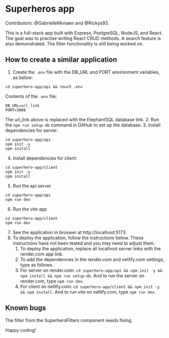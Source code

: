 # Superheros app

Contributors: @GabrielleMonaen and @Rickys93.

This is a full-stack app built with Express, PostgreSQL, NodeJS, and React.
The goal was to practise writing React CRUD methods. A search feature is also demonstrated. The filter functionality is still being worked on.

## How to create a similar application

1. Create the `.env` file with the DB_URL and PORT environment variables, as below:
```
cd superhero-app/api && touch .env
```
Contents of the `.env` file:
```
DB_URL=url_link
PORT=3000
```
The url_link above is replaced with the ElephantSQL database link.
2. Run the `npm run setup-db` command in GitHub to set up the database.
3. Install dependencies for server:
```
cd superhero-app/api
npm init -y
npm install
```
4. Install dependencies for client:
```
cd superhero-app/client
npm init -y
npm install
```
5. Run the api server
```
cd superhero-app/api
npm run dev
```
6. Run the vite app
```
cd superhero-app/client
npm run dev
```
7. See the application in broswer at http://localhost:5173.
8. To deploy the application, follow the instructions below. These instructions have not been tested and you may need to adjust them.
    1. To deploy the application, replace all localhost server links with the render.com app link. 
    2. To add the dependencies in the render.com and netlify.com settings, type as follows.
    3. For server on render.com: `cd superhero-app/api && npm init -y && npm install && npm run setup-db`. And to run the server on render.com, type `npm run dev`.
    4. For client on netlify.com: `cd superhero-app/client && npm init -y && npm install`. And to run vite on netlify.com, type `npm run dev`.

## Known bugs

The filter from the SuperheroFilters component needs fixing.

Happy coding!